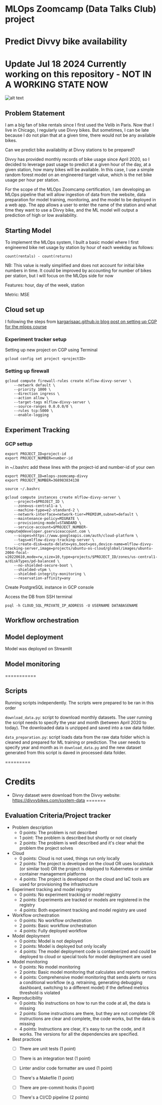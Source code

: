 # MLOps Zoomcamp (Data Talks Club) project
# Predict Divvy bike availability
# Update Jul 18 2024 Currently working on this repository - NOT IN A WORKING STATE NOW

![alt text](https://github.com/thecochenille/divvy-mlops/blob/b4f6c242447d59e3711331b514407471744026d0/images/DIVVY_Bikes_16833634748.jpg)

## Problem Statement
I am a big fan of bike rentals since I first used the Velib in Paris. Now that I live in Chicago, I regularly use Divvy bikes. 
But sometimes, I can be late because I do not plan that at a given time, there would not be any available bikes. 

Can we predict bike availability at Divvy stations to be prepared?

Divvy has provided monthly records of bike usage since April 2020, so I decided to leverage past usage to predict at a given hour of the day, at a given station, how many bikes will be available. In this case, I use a simple random forest model on an engineered target value, which is the net bike usage per hour per station.

For the scope of the MLOps Zoomcamp certification, I am developing an MLOps pipeline that will allow ingestion of data from the website, data preparation for model training, monitoring, and the model to be deployed in a web app. The app allows a user to enter the name of the station and what time they want to use a Divvy bike, and the ML model will output a prediction of high or low availability.

## Starting Model

To implement the MLOps system, I built a basic model where I first engineered bike net usage by station by hour of each weekday as follows:

```count(rentals) - count(returns)```


NB: This value is really simplified and does not account for initial bike numbers in time. It could be improved by accounting for number of bikes per station, but I will focus on the MLOps side for now

Features: hour, day of the week, station

Metric: MSE



## Cloud set up
I following the steps from [kargarisaac.github.io blog post on setting up CGP for the mlops course](https://kargarisaac.github.io/blog/mlops/data%20engineering/2022/06/15/MLFlow-on-GCP.html#Virtual-Machine-as-The-Tracking-Server)

### Experiment tracker setup
Setting up new project on CGP using Terminal

```
gcloud config set project <projectID>
```

### Setting up firewall

```
gcloud compute firewall-rules create mlflow-divvy-server \
    --network default \
    --priority 1000 \
    --direction ingress \
    --action allow \
    --target-tags mlflow-divvy-server \
    --source-ranges 0.0.0.0/0 \
    --rules tcp:5000 \
    --enable-logging
```

## Experiment Tracking
### GCP settup
```
export PROJECT_ID=project-id
export PROJECT_NUMBER=number-id
```

in ~/.bashrc add these lines with the project-id and number-id of your own
```
export PROJECT_ID=mlops-zoomcamp-divvy
export PROJECT_NUMBER=368983834138
```

```
source ~/.bashrc
```


```
gcloud compute instances create mlflow-divvy-server \
    --project=$PROJECT_ID \
    --zone=us-central1-a \
    --machine-type=e2-standard-2 \
    --network-interface=network-tier=PREMIUM,subnet=default \
    --maintenance-policy=MIGRATE \
    --provisioning-model=STANDARD \
    --service-account=$PROJECT_NUMBER-compute@developer.gserviceaccount.com \
    --scopes=https://www.googleapis.com/auth/cloud-platform \
    --tags=mlflow-divvy-tracking-server \
    --create-disk=auto-delete=yes,boot=yes,device-name=mlflow-divvy-tracking-server,image=projects/ubuntu-os-cloud/global/images/ubuntu-2004-focal-v20220610,mode=rw,size=10,type=projects/$PROJECT_ID/zones/us-central1-a/diskTypes/pd-balanced \
    --no-shielded-secure-boot \
    --shielded-vtpm \
    --shielded-integrity-monitoring \
    --reservation-affinity=any
```

Create PostgreSQL instance in GCP console

Access the DB from SSH terminal
```
psql -h CLOUD_SQL_PRIVATE_IP_ADDRESS -U USERNAME DATABASENAME
```


## Workflow orchestration

## Model deployment

Model was deployed on Streamlit




## Model monitoring




===========



## Scripts
Running scripts independently.
The scripts were prepared to be ran in this order


`download_data.py`: script to download monthly datasets. The user running the script needs to specify the year and month (between April 2020 to today). The downloaded data is unzipped and saved into a raw data folder. 

`data_preparation.py`: script loads data from the raw data folder which is cleaned and prepared for ML training or prediction. The user needs to specify year and month as in `download_data.py` and the new dataset generated from this script is daved in processed data folder.

=========
# Credits

- Divvy dataset were download from the Divvy website: https://divvybikes.com/system-data
=======

## Evaluation Criteria/Project tracker

* Problem description
    * 0 points: The problem is not described
    * 1 point: The problem is described but shortly or not clearly 
    * 2 points: The problem is well described and it's clear what the problem the project solves
* Cloud
    * 0 points: Cloud is not used, things run only locally
    * 2 points: The project is developed on the cloud OR uses localstack (or similar tool) OR the project is deployed to Kubernetes or similar container management platforms
    * 4 points: The project is developed on the cloud and IaC tools are used for provisioning the infrastructure
* Experiment tracking and model registry
    * 0 points: No experiment tracking or model registry
    * 2 points: Experiments are tracked or models are registered in the registry
    * 4 points: Both experiment tracking and model registry are used
* Workflow orchestration
    * 0 points: No workflow orchestration
    * 2 points: Basic workflow orchestration
    * 4 points: Fully deployed workflow 
* Model deployment
    * 0 points: Model is not deployed
    * 2 points: Model is deployed but only locally
    * 4 points: The model deployment code is containerized and could be deployed to cloud or special tools for model deployment are used
* Model monitoring
    * 0 points: No model monitoring
    * 2 points: Basic model monitoring that calculates and reports metrics
    * 4 points: Comprehensive model monitoring that sends alerts or runs a conditional workflow (e.g. retraining, generating debugging dashboard, switching to a different model) if the defined metrics threshold is violated
* Reproducibility
    * 0 points: No instructions on how to run the code at all, the data is missing
    * 2 points: Some instructions are there, but they are not complete OR instructions are clear and complete, the code works, but the data is missing
    * 4 points: Instructions are clear, it's easy to run the code, and it works. The versions for all the dependencies are specified.
* Best practices
    * [ ] There are unit tests (1 point)
    * [ ] There is an integration test (1 point)
    * [ ] Linter and/or code formatter are used (1 point)
    * [ ] There's a Makefile (1 point)
    * [ ] There are pre-commit hooks (1 point)
    * [ ] There's a CI/CD pipeline (2 points)




